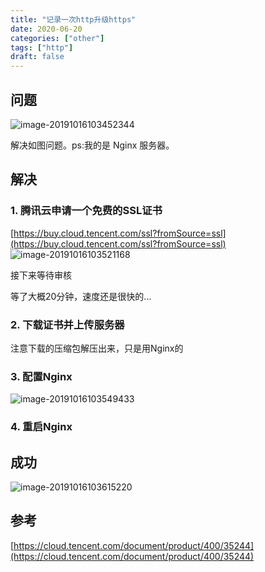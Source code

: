 ```yaml
---
title: "记录一次http升级https"
date: 2020-06-20
categories: ["other"]
tags: ["http"]
draft: false 
---
```

## 问题
![image-20191016103452344](https://typora-1258677967.cos.ap-chengdu.myqcloud.com/image-20191016103452344.png)

解决如图问题。ps:我的是 Nginx 服务器。

## 解决

### 1. 腾讯云申请一个免费的SSL证书

[https://buy.cloud.tencent.com/ssl?fromSource=ssl](https://buy.cloud.tencent.com/ssl?fromSource=ssl)
![image-20191016103521168](https://typora-1258677967.cos.ap-chengdu.myqcloud.com/image-20191016103521168.png)

接下来等待审核

等了大概20分钟，速度还是很快的...

### 2. 下载证书并上传服务器

注意下载的压缩包解压出来，只是用Nginx的

### 3. 配置Nginx
![image-20191016103549433](https://typora-1258677967.cos.ap-chengdu.myqcloud.com/image-20191016103549433.png)

### 4. 重启Nginx

## 成功
![image-20191016103615220](https://typora-1258677967.cos.ap-chengdu.myqcloud.com/image-20191016103615220.png)

## 参考
[https://cloud.tencent.com/document/product/400/35244](https://cloud.tencent.com/document/product/400/35244)